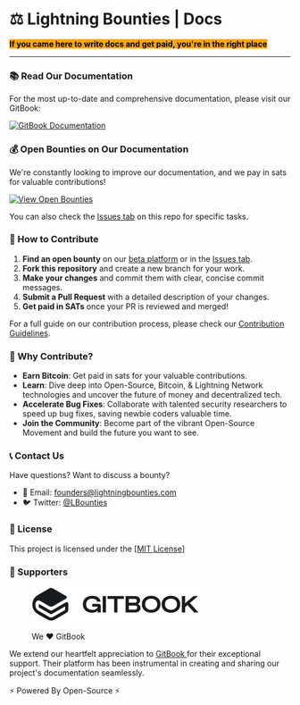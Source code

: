 # ⚖️ Lightning Bounties | Docs

<mark style="background-color:orange;">**If you came here to write docs and get paid, you're in the right place**</mark>

***

### 📚 Read Our Documentation

For the most up-to-date and comprehensive documentation, please visit our GitBook:

[![GitBook Documentation](https://img.shields.io/badge/GitBook-Documentation-blue?style=for-the-badge\&logo=gitbook)](https://lightning-bounties.gitbook.io/docs/getting-started/getting-started)

### 💰 Open Bounties on Our Documentation

We're constantly looking to improve our documentation, and we pay in sats for valuable contributions!

[![View Open Bounties](https://img.shields.io/badge/View%20Open%20Bounties-orange?style=for-the-badge)](https://beta.lightningbounties.com)

You can also check the [Issues tab](https://github.com/MIT-Bitcoin-2024/demo-gitbook/issues) on this repo for specific tasks.

### 🚀 How to Contribute

1. **Find an open bounty** on our [beta platform](https://beta.lightningbounties.com) or in the [Issues tab](https://github.com/MIT-Bitcoin-2024/demo-gitbook/issues).
2. **Fork this repository** and create a new branch for your work.
3. **Make your changes** and commit them with clear, concise commit messages.
4. **Submit a Pull Request** with a detailed description of your changes.
5. **Get paid in SATs** once your PR is reviewed and merged!

For a full guide on our contribution process, please check our [Contribution Guidelines](contributing.md).

### 🌟 Why Contribute?

* **Earn Bitcoin**: Get paid in sats for your valuable contributions.
* **Learn**: Dive deep into Open-Source, Bitcoin, & Lightning Network technologies and uncover the future of money and decentralized tech.
* **Accelerate Bug Fixes**: Collaborate with talented security researchers to speed up bug fixes, saving newbie coders valuable time.
* **Join the Community**: Become part of the vibrant Open-Source Movement and build the future you want to see.

### 📞 Contact Us

Have questions? Want to discuss a bounty?

* 📧 Email: [founders@lightningbounties.com](mailto:founders@lightningbounties.com)
* 🐦 Twitter: [@LBounties](https://x.com/LBounties)

### 📜 License

This project is licensed under the \[[MIT License](https://github.com/MIT-Bitcoin-2024/demo-gitbook?tab=License-1-ov-file)]

### :handshake: Supporters

<div align="left" data-full-width="false">

<figure><img src=".gitbook/assets/GitBook - Dark.jpg" alt="GitBook Is The Best Documentation Platform Ever!" width="302"><figcaption><p>We <span data-gb-custom-inline data-tag="emoji" data-code="2764">❤️</span> GitBook</p></figcaption></figure>

</div>

We extend our heartfelt appreciation to [GitBook ](https://www.gitbook.com/)for their exceptional support. Their platform has been instrumental in creating and sharing our project's documentation seamlessly.&#x20;

⚡ Powered By Open-Source ⚡&#x20;
